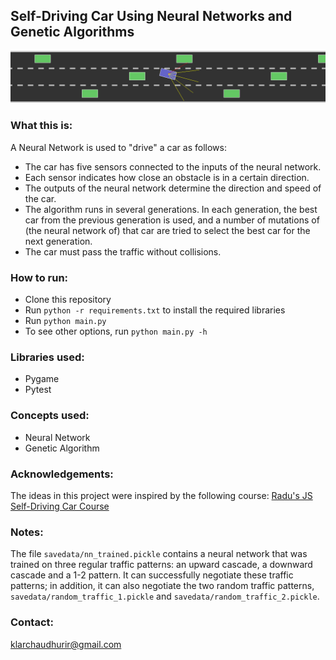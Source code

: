## Self-Driving Car Using Neural Networks and Genetic Algorithms

![gif](frames/animated3.gif)

### What this is:
A Neural Network is used to "drive" a car as follows:
* The car has five sensors connected to the inputs of the neural 
network.
* Each sensor indicates how close an obstacle is in a certain 
direction.
* The outputs of the neural network determine the direction and 
speed of the car.
* The algorithm runs in several generations. In each generation, 
the best car from the previous generation is used, and a number 
of mutations of (the neural network of) that car are tried to 
select the best car for the next generation.
* The car must pass the traffic without collisions.

### How to run:
* Clone this repository
* Run `python -r requirements.txt` to install the required 
libraries
* Run `python main.py`
* To see other options, run `python main.py -h`

### Libraries used:
* Pygame
* Pytest
### Concepts used:
* Neural Network
* Genetic Algorithm
### Acknowledgements:
The ideas in this project were inspired by the following course:
[Radu's JS Self-Driving Car Course](https://www.youtube.com/watch?v=Rs_rAxEsAvI)
### Notes:
The file `savedata/nn_trained.pickle` contains a neural network that was trained 
on three regular traffic patterns: an upward cascade, a downward 
cascade and a 1-2 pattern. It can successfully negotiate these 
traffic patterns; in addition, it can also negotiate the two 
random traffic patterns, `savedata/random_traffic_1.pickle` and 
`savedata/random_traffic_2.pickle`.

### Contact: 
klarchaudhurir@gmail.com